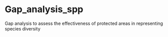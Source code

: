 # Gap_analysis_spp
Gap analysis to assess the effectiveness of protected areas in representing species diversity 
